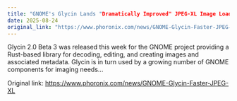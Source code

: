 ```yaml
---
title: "GNOME's Glycin Lands "Dramatically Improved" JPEG-XL Image Loading Performance"
date: 2025-08-24
original_link: "https://www.phoronix.com/news/GNOME-Glycin-Faster-JPEG-XL"
---
```


Glycin 2.0 Beta 3 was released this week for the GNOME project providing a Rust-based library for decoding, editing, and creating images and associated metadata. Glycin is in turn used by a growing number of GNOME components for imaging needs...

Original link: https://www.phoronix.com/news/GNOME-Glycin-Faster-JPEG-XL